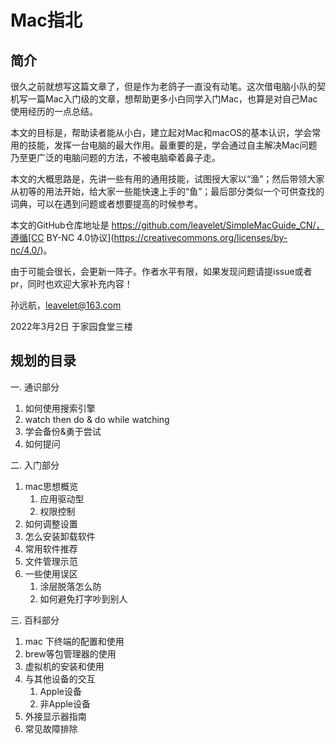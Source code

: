 # Mac指北

## 简介

很久之前就想写这篇文章了，但是作为老鸽子一直没有动笔。这次借电脑小队的契机写一篇Mac入门级的文章，想帮助更多小白同学入门Mac，也算是对自己Mac使用经历的一点总结。

本文的目标是，帮助读者能从小白，建立起对Mac和macOS的基本认识，学会常用的技能，发挥一台电脑的最大作用。最重要的是，学会通过自主解决Mac问题乃至更广泛的电脑问题的方法，不被电脑牵着鼻子走。

本文的大概思路是，先讲一些有用的通用技能，试图授大家以“渔”；然后带领大家从初等的用法开始，给大家一些能快速上手的“鱼”；最后部分类似一个可供查找的词典，可以在遇到问题或者想要提高的时候参考。

本文的GitHub仓库地址是 https://github.com/leavelet/SimpleMacGuide_CN/，遵循[CC BY-NC 4.0协议](https://creativecommons.org/licenses/by-nc/4.0/)。

由于可能会很长，会更新一阵子。作者水平有限，如果发现问题请提issue或者pr，同时也欢迎大家补充内容！

孙远航，leavelet@163.com

2022年3月2日 于家园食堂三楼

## 规划的目录

一. 通识部分

1. 如何使用搜索引擎
2. watch then do & do while watching
3. 学会备份&勇于尝试
4. 如何提问

二. 入门部分

1. mac思想概览
    1. 应用驱动型
    2. 权限控制
2. 如何调整设置
3. 怎么安装卸载软件
4. 常用软件推荐
5. 文件管理示范
6. 一些使用误区
    1. 涂层脱落怎么防
    2. 如何避免打字吵到别人

三. 百科部分

1. mac 下终端的配置和使用
2. brew等包管理器的使用
3. 虚拟机的安装和使用
4. 与其他设备的交互
    1. Apple设备
    2. 非Apple设备
5. 外接显示器指南
6. 常见故障排除





